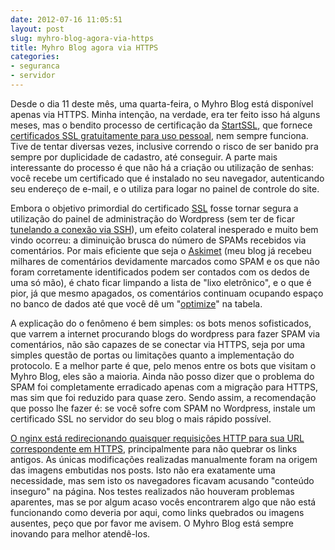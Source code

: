 ```yaml
---
date: 2012-07-16 11:05:51
layout: post
slug: myhro-blog-agora-via-https
title: Myhro Blog agora via HTTPS
categories:
- seguranca
- servidor
---
```


Desde o dia 11 deste mês, uma quarta-feira, o Myhro Blog está disponível apenas via HTTPS. Minha intenção, na verdade, era ter feito isso há alguns meses, mas o bendito processo de certificação da [StartSSL](https://www.startssl.com/), que fornece [certificados SSL gratuitamente para uso pessoal](https://www.startssl.com/?app=1), nem sempre funciona. Tive de tentar diversas vezes, inclusive correndo o risco de ser banido pra sempre por duplicidade de cadastro, até conseguir. A parte mais interessante do processo é que não há a criação ou utilização de senhas: você recebe um certificado que é instalado no seu navegador, autenticando seu endereço de e-mail, e o utiliza para logar no painel de controle do site.

Embora o objetivo primordial do certificado [SSL](https://en.wikipedia.org/wiki/Transport_Layer_Security) fosse tornar segura a utilização do painel de administração do Wordpress (sem ter de ficar [tunelando a conexão via SSH](http://blog.myhro.info/2012/04/tornando-o-uso-do-ssh-mais-simples-e-agradavel/)), um efeito colateral inesperado e muito bem vindo ocorreu: a diminuição brusca do número de SPAMs recebidos via comentários. Por mais eficiente que seja o [Askimet](https://akismet.com/) (meu blog já recebeu milhares de comentários devidamente marcados como SPAM e os que não foram corretamente identificados podem ser contados com os dedos de uma só mão), é chato ficar limpando a lista de "lixo eletrônico", e o que é pior, já que mesmo apagados, os comentários continuam ocupando espaço no banco de dados até que você dê um "[optimize](https://dev.mysql.com/doc/refman/5.5/en/optimize-table.html)" na tabela.

A explicação do o fenômeno é bem simples: os bots menos sofisticados, que varrem a internet procurando blogs do wordpress para fazer SPAM via comentários, não são capazes de se conectar via HTTPS, seja por uma simples questão de portas ou limitações quanto a implementação do protocolo. E a melhor parte é que, pelo menos entre os bots que visitam o Myhro Blog, eles são a maioria. Ainda não posso dizer que o problema do SPAM foi completamente erradicado apenas com a migração para HTTPS, mas sim que foi reduzido para quase zero. Sendo assim, a recomendação que posso lhe fazer é: se você sofre com SPAM no Wordpress, instale um certificado SSL no servidor do seu blog o mais rápido possível.

[O nginx está redirecionando quaisquer requisições HTTP para sua URL correspondente em HTTPS](http://serverfault.com/questions/67316/in-nginx-how-can-i-rewrite-all-http-requests-to-https-while-maintaining-sub-dom), principalmente para não quebrar os links antigos. As únicas modificações realizadas manualmente foram na origem das imagens embutidas nos posts. Isto não era exatamente uma necessidade, mas sem isto os navegadores ficavam acusando "conteúdo inseguro" na página. Nos testes realizados não houveram problemas aparentes, mas se por algum acaso vocês encontrarem algo que não está funcionando como deveria por aqui, como links quebrados ou imagens ausentes, peço que por favor me avisem. O Myhro Blog está sempre inovando para melhor atendê-los.

